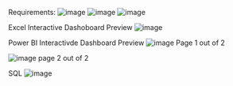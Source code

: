 Requirements:
![image](https://github.com/lanceadrian15/pizza/assets/134387967/71e3fdbc-956d-412f-8032-86a550761b1a)
![image](https://github.com/lanceadrian15/pizza/assets/134387967/caca0a1a-7c8d-4319-892d-a25f05e35c24)
![image](https://github.com/lanceadrian15/pizza/assets/134387967/d1b19f63-0aeb-4ed9-a92d-81bacf29a178)

Excel Interactive Dashoboard Preview
![image](https://github.com/lanceadrian15/pizza/assets/134387967/a66f7e17-8bdb-4b88-9455-aa184edc1fd6)

Power BI Interactivde Dashboard Preview
![image](https://github.com/lanceadrian15/pizza/assets/134387967/0f88d307-fefc-42de-8add-57dbd2575280)
Page 1 out of 2

![image](https://github.com/lanceadrian15/pizza/assets/134387967/17d3bc20-207a-4e83-b2f2-f2096ffc345f)
page 2 out of 2 

SQL 
![image](https://github.com/lanceadrian15/pizza/assets/134387967/e4f789d0-fe01-4774-9e4a-ba107b1d0a73)
